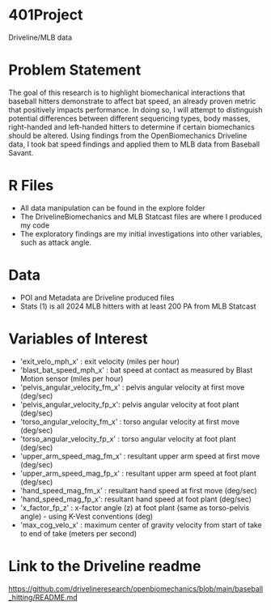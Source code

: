 # 401Project
Driveline/MLB data

# Problem Statement
The goal of this research is to highlight biomechanical interactions that baseball hitters demonstrate to affect bat speed, an already proven metric that positively impacts performance. In doing so, I will attempt to distinguish potential differences between different sequencing types, body masses, right-handed and left-handed hitters to determine if certain biomechanics should be altered. Using findings from the OpenBiomechanics Driveline data, I took bat speed findings and applied them to MLB data from Baseball Savant.

# R Files
- All data manipulation can be found in the explore folder
- The DrivelineBiomechanics and MLB Statcast files are where I produced my code
- The exploratory findings are my initial investigations into other variables, such as attack angle.

# Data
- POI and Metadata are Driveline produced files
- Stats (1) is all 2024 MLB hitters with at least 200 PA from MLB Statcast

# Variables of Interest
- 'exit_velo_mph_x' : exit velocity (miles per hour)
- 'blast_bat_speed_mph_x' : bat speed at contact as measured by Blast Motion sensor (miles per hour)
- 'pelvis_angular_velocity_fm_x' : pelvis angular velocity at first move (deg/sec) 
- 'pelvis_angular_velocity_fp_x': pelvis angular velocity at foot plant (deg/sec)
- 'torso_angular_velocity_fm_x' : torso angular velocity at first move (deg/sec) 
- 'torso_angular_velocity_fp_x' : torso angular velocity at foot plant (deg/sec)
- 'upper_arm_speed_mag_fm_x' : resultant upper arm speed at first move (deg/sec) 
- 'upper_arm_speed_mag_fp_x' : resultant upper arm speed at foot plant (deg/sec)
- 'hand_speed_mag_fm_x' : resultant hand speed at first move (deg/sec) 
- 'hand_speed_mag_fp_x': resultant hand speed at foot plant (deg/sec) 
- 'x_factor_fp_z' : x-factor angle (z) at foot plant (same as torso-pelvis angle) - using K-Vest conventions (deg)
- 'max_cog_velo_x' : maximum center of gravity velocity from start of take to end of take (meters per second)



# Link to the Driveline readme
https://github.com/drivelineresearch/openbiomechanics/blob/main/baseball_hitting/README.md
